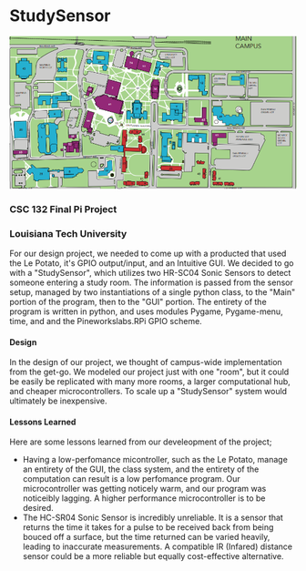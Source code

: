 # StudySensor
![image](background_image.png)
### CSC 132 Final Pi Project
### Louisiana Tech University

For our design project, we needed to come up with a producted that used the Le Potato, it's GPIO output/input, and an Intuitive GUI. We decided to go with a "StudySensor", which utilizes two HR-SC04 Sonic Sensors to detect someone entering a study room. The information is passed from the sensor setup, managed by two instantiations of a single python class, to the "Main" portion of the program, then to the "GUI" portion.
The entirety of the program is written in python, and uses modules Pygame, Pygame-menu, time, and and the Pineworkslabs.RPi GPIO scheme.

#### Design
In the design of our project, we thought of campus-wide implementation from the get-go. We modeled our project just with one "room", but it could be easily be replicated with many more rooms, a larger computational hub, and cheaper microcontrollers. To scale up a "StudySensor" system would ultimately be inexpensive.

#### Lessons Learned
Here are some lessons learned from our develeopment of the project;
* Having a low-perfomance micontroller, such as the Le Potato, manage an entirety of the GUI, the class system, and the entirety of the computation can result is a low perfomance program. Our 
  microcontroller was getting noticely warm, and our program was noticeibly lagging. A higher performance microcontroller is to be desired.
* The HC-SR04 Sonic Sensor is incredibly unreliable. It is a sensor that returns the time it takes for a pulse to be received back from being bouced off a surface, but the time returned can be varied heavily, leading to inaccurate measurements. A compatible IR (Infared) distance sensor could be a more reliable but equally cost-effective alternative.

